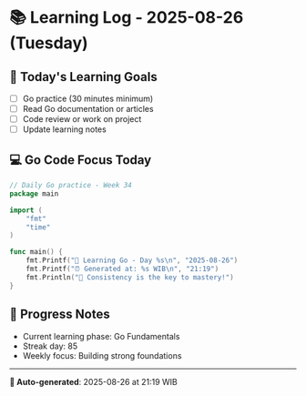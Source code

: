 # 📚 Learning Log - 2025-08-26 (Tuesday)

## 🎯 Today's Learning Goals
- [ ] Go practice (30 minutes minimum)
- [ ] Read Go documentation or articles
- [ ] Code review or work on project
- [ ] Update learning notes

## 💻 Go Code Focus Today
```go
// Daily Go practice - Week 34
package main

import (
    "fmt"
    "time"
)

func main() {
    fmt.Printf("🚀 Learning Go - Day %s\n", "2025-08-26")
    fmt.Printf("⏰ Generated at: %s WIB\n", "21:19")
    fmt.Println("💪 Consistency is the key to mastery!")
}
```

## 🌟 Progress Notes
- Current learning phase: Go Fundamentals
- Streak day: 85
- Weekly focus: Building strong foundations

---
**🤖 Auto-generated**: 2025-08-26 at 21:19 WIB
